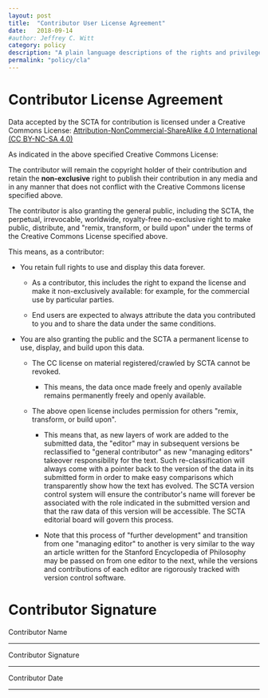 ```yaml
---
layout: post
title:  "Contributor User License Agreement"
date:   2018-09-14
#author: Jeffrey C. Witt
category: policy
description: "A plain language descriptions of the rights and privileges of SCTA contributors"
permalink: "policy/cla"
---
```


# Contributor License Agreement

Data accepted by the SCTA for contribution
is licensed under a Creative Commons License: [Attribution-NonCommercial-ShareAlike 4.0 International (CC BY-NC-SA 4.0)](http://creativecommons.org/licenses/by-nc-sa/4.0/)

As indicated in the above specified Creative Commons License: 

The contributor will remain the copyright holder of their contribution and retain the **non-exclusive** right to publish their contribution in any media and in any manner that does not conflict with the Creative Commons license specified above. 

The contributor is also granting the general public, including the SCTA, the perpetual, irrevocable, worldwide, royalty-free no-exclusive right to make public, distribute, and "remix, transform, or build upon" under the terms of the Creative Commons License specified above.

This means, as a contributor:

* You retain full rights to use and display this data forever.

  * As a contributor, this includes the right to expand the license and make it non-exclusively available: for example, for the commercial use by particular parties.

  * End users are expected to always attribute the data you contributed to you and to share the data under the same conditions.

* You are also granting the public and the SCTA a permanent license to use, display, and build upon this data.

  * The CC license on material registered/crawled by SCTA cannot be revoked.

    * This means, the data once made freely and openly available remains permanently freely and openly available.

  * The above open license includes permission for others "remix, transform, or build upon".

    * This means that, as new layers of work are added to the submitted data, the "editor" may in subsequent versions be reclassified to "general contributor" as new "managing editors" takeover responsibility for the text. Such re-classification will always come with a pointer back to the version of the data in its submitted form in order to make easy comparisons which transparently show how the text has evolved. The SCTA version control system will ensure the contributor's name will forever be associated with the role indicated in the submitted version and that the raw data of this version will be accessible. The SCTA editorial board will govern this process.

    * Note that this process of "further development" and transition from one "managing editor" to another is very similar to the way an article written for the Stanford Encyclopedia of Philosophy may be passed on from one editor to the next, while the versions and contributions of each editor are rigorously tracked with version control software. 

# Contributor Signature

Contributor Name

_____________________


Contributor Signature

_____________________


Contributor Date

_____________________